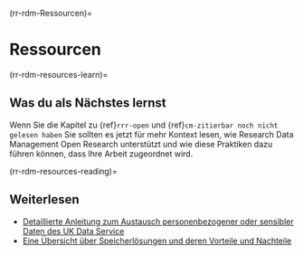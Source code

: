 (rr-rdm-Ressourcen)=
# Ressourcen

(rr-rdm-resources-learn)=
## Was du als Nächstes lernst

Wenn Sie die Kapitel zu {ref}`rrr-open` und {ref}`cm-zitierbar noch nicht gelesen haben` Sie sollten es jetzt für mehr Kontext lesen, wie Research Data Management Open Research unterstützt und wie diese Praktiken dazu führen können, dass Ihre Arbeit zugeordnet wird.

(rr-rdm-resources-reading)=
## Weiterlesen

- [Detaillierte Anleitung zum Austausch personenbezogener oder sensibler Daten des UK Data Service](https://www.ukdataservice.ac.uk/manage-data/legal-ethical/consent-data-sharing.aspx)
- [Eine Übersicht über Speicherlösungen und deren Vorteile und Nachteile](https://datasupport.researchdata.nl/en/start-the-course/iii-the-research-phase/storing-data)

